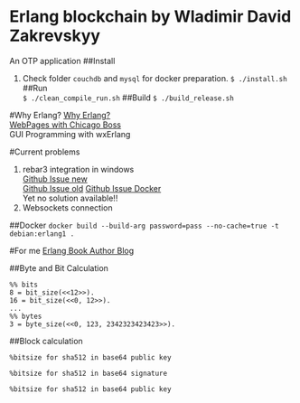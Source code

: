 Erlang blockchain by Wladimir David Zakrevskyy
=====
An OTP application
##Install
1. Check folder `couchdb` and `mysql` for docker preparation.
`
$ ./install.sh
`
##Run  
`
$ ./clean_compile_run.sh
`
##Build
`
$ ./build_release.sh
`

#Why Erlang?
[Why Erlang?](https://www.infoq.com/presentations/erlang-java-scala-go-c)  
[WebPages with Chicago Boss](https://github.com/ChicagoBoss/ChicagoBoss/wiki/Quickstart)  
GUI Programming with wxErlang

#Current problems
1. rebar3 integration in windows  
[Github Issue new](https://github.com/erlang/rebar3/pull/1689)  
[Github Issue old](https://github.com/erlang/rebar3/issues/850)
[Github Issue Docker](https://github.com/erlang/rebar3/issues/1255)    
Yet no solution available!!
3. Websockets connection

##Docker
`
docker build --build-arg password=pass --no-cache=true -t debian:erlang1 .
`

#For me
[Erlang Book Author Blog](https://ferd.ca/)  

##Byte and Bit Calculation
```
%% bits
8 = bit_size(<<12>>).
16 = bit_size(<<0, 12>>).
...
%% bytes
3 = byte_size(<<0, 123, 2342323423423>>).

```
##Block calculation
````
%bitsize for sha512 in base64 public key

%bitsize for sha512 in base64 signature

%bitsize for sha512 in base64 public key

````